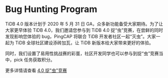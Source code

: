 # Bug Hunting Program

TiDB 4.0 版本计划于 2020 年 5 月 31 日 GA，众多新功能备受大家期待。为了让大家更早体验 TiDB 4.0，我们邀请您参与到 TiDB 4.0 捉“虫”竞赛，在尝鲜的同时发现影响您体验的 bug，PingCAP 将联合 TiDB 开发者社区一起“灭虫”。大家一起为 TiDB 全球社区建设添砖加瓦，让 TiDB 新版本给大家带来更好的体验。

同时，我们设置了易用性挑战赛的彩蛋，社区开发同学也可以参与到捉“虫”竞赛当中，pick 任务获取积分。

更多详情请查看 [4.0 捉"虫"竞赛](bug-hunting-program-cn.md)

